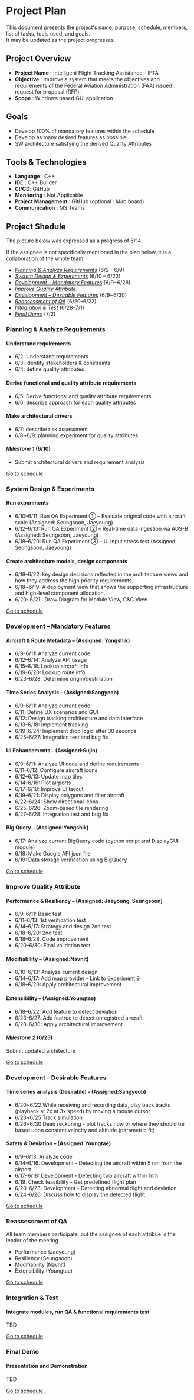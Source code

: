 # Project Plan

This document presents the project's name, purpose, schedule, members, list of tasks, tools used, and goals.  
It may be updated as the project progresses.

## Project Overview

- **Project Name** : Intelligent Flight Tracking Assistance - IFTA
- **Objective** : Improve a system that meets the objectives and requirements of the Federal Aviation Administration (FAA) issued request for proposal (RFP).
- **Scope** : Windows based GUI application

## Goals

- Develop 100% of mandatory features within the schedule
- Develop as many desired features as possible
- SW architecture satisfying the derived Quality Attributes

## Tools & Technologies

- **Language** : C++
- **IDE** : C++ Builder
- **CI/CD**: GitHub
- **Monitoring** : Not Applicable
- **Project Management** : GitHub (optional : *Miro* board)
- **Communication** : MS Teams

## Project Shedule

The picture below was expressed as a progress of 6/14.

<!-- ![image](https://github.com/user-attachments/assets/46d38c02-8838-4a2c-a2a4-19b1c3ce8316) -->

If the assignee is not specifically mentioned in the plan below, it is a collaboration of the whole team.

- [*Planning & Analyze Requirements*](#planning--analyze-requirements) (6/2 - 6/9)
- [*System Design & Experiments*](#system-design--experiments) (6/10 – 6/22)
- [*Development – Mandatory Features*](#development--mandatory-features) (6/9~6/28)
- [*Improve Quality Attribute*](#improve-quality-attribute)
- [*Development – Desirable Features*](#development--desirable-features) (6/9~6/30)
- [*Reassessment of QA*](#reassessment-of-qa) (6/20–6/22)
- [*Integration & Test*](#integration--test) (6/28–7/1)
- [*Final Demo*](#final-demo) (7/2)



### Planning & Analyze Requirements

#### Understand requirements
- 6/2: Understand requirements
- 6/3: identify stakeholders & constraints
- 6/4: define quality attributes

#### Derive functional and quality attribute requirements
- 6/5: Derive functional and quality attribute requirements
- 6/6: describe approach for each quality attributes

#### Make architectural drivers
- 6/7: describe risk assessment
- 6/8~6/9: planning experiment for quality attributes

#### *Milestone 1* (6/10)
- Submit architectural drivers and requirement analysis

[Go to schedule](#project-shedule)



### System Design & Experiments

#### Run experiments

- 6/10–6/11: Run QA Experiment ① – Evaluate original code with aircraft scale (Assigned: Seungsoon, Jaeyoung)
- 6/12–6/13: Run QA Experiment ② – Real-time data ingestion via ADS-B  (Assigned: Seungsoon, Jaeyoung)
- 6/18–6/20: Run QA Experiment ③ – UI input stress test  (Assigned: Seungsoon, Jaeyoung)

#### Create architecture models, design components

-	6/18–6/22: key design decisions reflected in the architecture views and how they address the high priority requirements.
-	6/18~6/19: A deployment view that shows the supporting infrastructure and high-level component allocation.
-	6/20~6/21 : Draw Diagram for Module View, C&C View

[Go to schedule](#project-shedule)



### Development – Mandatory Features

#### Aircraft & Route Metadata – (Assigned: Yongshik)
- 6/9–6/11: Analyze current code
- 6/12–6/14: Analyze API usage
- 6/15–6/18: Lookup aircraft info
- 6/19–6/20: Lookup route info
- 6/23–6/28: Determine origin/destination

#### Time Series Analysis – (Assigned:Sangyeob)
- 6/9–6/11: Analyze current code
- 6/11: Define UX scenarios and GUI
- 6/12: Design tracking architecture and data interface
- 6/13–6/18: Implement tracking
- 6/19–6/24: Implement drop logic after 30 seconds
- 6/25–6/27: Integration test and bug fix

#### UI Enhancements –  (Assigned:Sujin)
- 6/9–6/11: Analyze UI code and define requirements
- 6/11–6/12: Configure aircraft icons
- 6/12–6/13: Update map tiles
- 6/14–6/16: Plot airports
- 6/17–6/18: Improve UI layout
- 6/19–6/21: Display polygons and filter aircraft
- 6/22–6/24: Show directional icons
- 6/25–6/26: Zoom-based tile rendering
- 6/27–6/28: Integration test and bug fix

#### Big Query -  (Assigned:Yongshik)
- 6/17: Analyze current BigQuery code (python script and DisplayGUI module)
- 6/18: Make Google API json file
- 6/19: Data storage verification using BigQuery

[Go to schedule](#project-shedule)



### Improve Quality Attribute

#### Performance & Resiliency –  (Assigned: Jaeyoung, Seungsoon)
- 6/9–6/11: Basic test
- 6/11–6/13: 1st verification test
- 6/14–6/17: Strategy and design 2nd test
- 6/18–6/20: 2nd test
- 6/18–6/28: Code improvement
- 6/20–6/30: Final validation test

#### Modifiability –  (Assigned:Navnit)
- 6/10–6/13: Analyze current design
- 6/14–6/17: Add map provider - Link to [Experiment 9](./experiments/exp09-new-map.md)
- 6/18–6/20: Apply architectural improvement

#### Extensibility –  (Assigned:Youngtae)
- 6/18–6/22: Add feature to detect deviation  
- 6/23–6/27: Add featrue to detect unregistred aircraft
- 6/28–6/30: Apply architectural improvement

#### *Milestone 2* (6/23)

Submit updated architecture

[Go to schedule](#project-shedule)



### Development – Desirable Features

#### Time series analysis (Desirable) -  (Assigned:Sangyeob)
 - 6/20~6/22 While receiving and recording data, play back tracks (playback at 2x at 3x speed) by moving a mouse cursor
 - 6/23~6/25 Track simulation
 - 6/26~6/30 Dead reckoning - plot tracks now or where they should be based upon constant velocity and altitude (parametric fit)


#### Safety & Deviation –  (Assigned:Youngtae)
- 6/9–6/13: Analyze code  
- 6/14–6/16: Development - Detecting the aircraft within 5 nm from the airport  
- 6/17–6/18: Development - Detecting two aircraft within 1nm  
- 6/19: Check feasibility - Get predefined flight plan  
- 6/20–6/23: Development - Detecting abnormal flight and deviation  
- 6/24–6/26: Discuss how to display the detected flight 

[Go to schedule](#project-shedule)



### Reassessment of QA

All team members participate, but the assignee of each attribue is the leader of the meeting.

 - Performance (Jaeyoung)
 - Resiliency (Seungsoon)
 - Modifiability (Navnit)
 - Extensibility (Youngtae)

[Go to schedule](#project-shedule)




### Integration & Test

#### Integrate modules, run QA & functional requirements test

TBD

[Go to schedule](#project-shedule)



### Final Demo

#### Presentation and Demonstration

TBD

[Go to schedule](#project-shedule)
